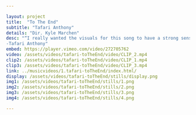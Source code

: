 ```yaml
---

layout: project
title:  "To The End"
subtitle: "Tafari Anthony"
details: "Dir. Kyle Marchen"
desc: "“I really wanted the visuals for this song to have a strong sense of empowerment and an attitude of “If you work hard you can achieve whatever you want.” Keeping that mentality alive can be very hard when life starts to get crazy, and sometimes we just need a little reminder. I was lucky enough to have Olympian Nikkita Holder star in the video… She’s one of my best friends so really she couldn’t say no! The amount of dedication and work involved in training for something like the Olympics made her story a perfect one to really bring out the message of the song.”<br>
-Tafari Anthony"
embed: https://player.vimeo.com/video/272705762
video: /assets/videos/tafari-toTheEnd/video/CLIP_2.mp4
clip2: /assets/videos/tafari-toTheEnd/video/CLIP_1.mp4
clip3: /assets/videos/tafari-toTheEnd/video/CLIP_3.mp4
link: ../musicvideos/1.tafari-toTheEnd/index.html/
display: /assets/videos/tafari-toTheEnd/stills/display.png
img1: /assets/videos/tafari-toTheEnd/stills/1.png
img2: /assets/videos/tafari-toTheEnd/stills/2.png
img3: /assets/videos/tafari-toTheEnd/stills/3.png
img4: /assets/videos/tafari-toTheEnd/stills/4.png

---
```

